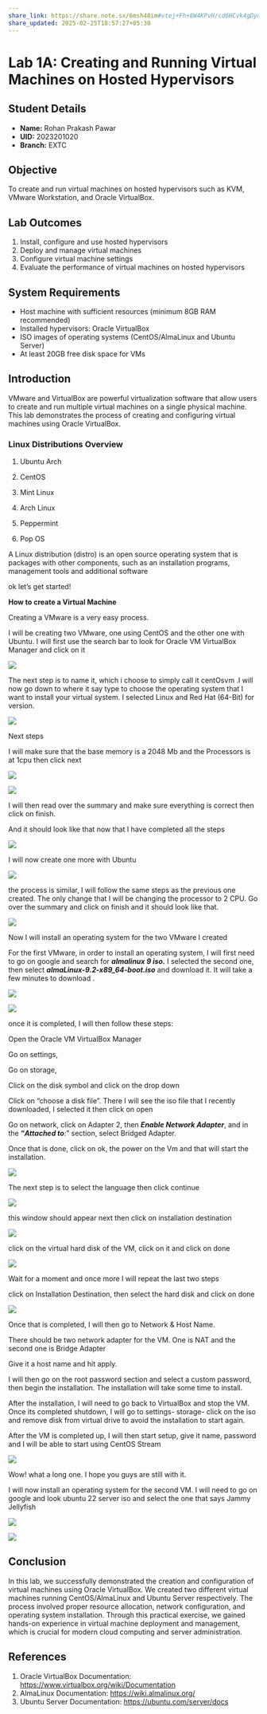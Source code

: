```yaml
---
share_link: https://share.note.sx/6msh48im#vtej+Fh+8W4KPvH/cd6HCvk4gDym1WUNxw4x+o8FM9Q
share_updated: 2025-02-25T18:57:27+05:30
---
```

# Lab 1A: Creating and Running Virtual Machines on Hosted Hypervisors

## Student Details
- **Name:** Rohan Prakash Pawar
- **UID:** 2023201020
- **Branch:** EXTC

## Objective
To create and run virtual machines on hosted hypervisors such as KVM, VMware Workstation, and Oracle VirtualBox.

## Lab Outcomes
1. Install, configure and use hosted hypervisors
2. Deploy and manage virtual machines
3. Configure virtual machine settings
4. Evaluate the performance of virtual machines on hosted hypervisors

## System Requirements
- Host machine with sufficient resources (minimum 8GB RAM recommended)
- Installed hypervisors: Oracle VirtualBox
- ISO images of operating systems (CentOS/AlmaLinux and Ubuntu Server)
- At least 20GB free disk space for VMs

## Introduction
VMware and VirtualBox are powerful virtualization software that allow users to create and run multiple virtual machines on a single physical machine. This lab demonstrates the process of creating and configuring virtual machines using Oracle VirtualBox.

### Linux Distributions Overview

1. Ubuntu Arch

2. CentOS

3. Mint Linux

4. Arch Linux

5. Peppermint

6. Pop OS

A Linux distribution (distro) is an open source operating system that is packages with other components, such as an installation programs, management tools and additional software

ok let’s get started!

**How to create a Virtual Machine**

Creating a VMware is a very easy process.

I will be creating two VMware, one using CentOS and the other one with Ubuntu. I will first use the search bar to look for Oracle VM VirtualBox Manager and click on it

![](https://miro.medium.com/v2/resize:fit:764/1*oHwYWDfIM2ZqcUF-3QP-Eg.png)

The next step is to name it, which i choose to simply call it centOsvm .I will now go down to where it say type to choose the operating system that I want to install your virtual system. I selected Linux and Red Hat (64-Bit) for version.

![](https://miro.medium.com/v2/resize:fit:764/1*unV7mmdMd8wK153WlwpVgA.png)

Next steps

I will make sure that the base memory is a 2048 Mb and the Processors is at 1cpu then click next

![](https://miro.medium.com/v2/resize:fit:764/1*S8dAoUc7FESiFljytGBjEA.png)

![](https://miro.medium.com/v2/resize:fit:764/1*GLeKBOPmWWhBVaxAP9JB-Q.png)

I will then read over the summary and make sure everything is correct then click on finish.

And it should look like that now that I have completed all the steps

![](https://miro.medium.com/v2/resize:fit:764/1*MWwWlvyq_DjCy-Tf8G1j5Q.png)

I will now create one more with Ubuntu

![](https://miro.medium.com/v2/resize:fit:764/1*p8-jdOartRly73ksgLCnbQ.png)

the process is similar, I will follow the same steps as the previous one created. The only change that I will be changing the processor to 2 CPU. Go over the summary and click on finish and it should look like that.

![](https://miro.medium.com/v2/resize:fit:764/1*XtX2L2G5XWGjCPMlBaknHw.png)

Now I will install an operating system for the two VMware I created

For the first VMware, in order to install an operating system, I will first need to go on google and search for **_almalinux 9 iso._** I selected the second one, then select **_almaLinux-9.2-x89_64-boot.iso_** and download it. It will take a few minutes to download .

![](https://miro.medium.com/v2/resize:fit:764/1*SS9EwdlOtDci-i2ozqzn3A.png)

![](https://miro.medium.com/v2/resize:fit:764/1*T0NSTgG-m2K-GwuttcIYvg.png)

once it is completed, I will then follow these steps:

Open the Oracle VM VirtualBox Manager

Go on settings,

Go on storage,

Click on the disk symbol and click on the drop down

Click on “choose a disk file”. There I will see the iso file that I recently downloaded, I selected it then click on open

Go on network, click on Adapter 2, then **_Enable Network Adapter_**, and in the **“_Attached to_**_:_” section, select Bridged Adapter.

Once that is done, click on ok, the power on the Vm and that will start the installation.

![](https://miro.medium.com/v2/resize:fit:764/1*lBSfFU5Jl2-A8cYyKamEag.png)

The next step is to select the language then click continue

![](https://miro.medium.com/v2/resize:fit:764/1*Gg2uvNUk5378krIME8shfQ.png)

this window should appear next then click on installation destination

![](https://miro.medium.com/v2/resize:fit:764/1*nPkE26Cr6pFFVuDq09G95g.png)

click on the virtual hard disk of the VM, click on it and click on done

![](https://miro.medium.com/v2/resize:fit:764/1*6FQKMuUMWmDR8tRruZJR_A.png)

Wait for a moment and once more I will repeat the last two steps

click on Installation Destination, then select the hard disk and click on done

![](https://miro.medium.com/v2/resize:fit:764/1*A7X3PWsD8RBwbF37AgwCUA.png)

Once that is completed, I will then go to Network & Host Name.

There should be two network adapter for the VM. One is NAT and the second one is Bridge Adapter

Give it a host name and hit apply.

I will then go on the root password section and select a custom password, then begin the installation. The installation will take some time to install.

After the installation, I will need to go back to VirtualBox and stop the VM. Once its completed shutdown, I will go to settings- storage- click on the iso and remove disk from virtual drive to avoid the installation to start again.

After the VM is completed up, I will then start setup, give it name, password and I will be able to start using CentOS Stream

![](https://miro.medium.com/v2/resize:fit:764/1*BQamcge0T7NIjLvOpsYWMw.png)

Wow! what a long one. I hope you guys are still with it.

I will now install an operating system for the second VM. I will need to go on google and look ubuntu 22 server iso and select the one that says Jammy Jellyfish

![](https://miro.medium.com/v2/resize:fit:764/1*-Jg_es0170xD6ez_PG3C3g.png)

![](https://miro.medium.com/v2/resize:fit:764/1*8wnatb-Au8aNoiZ58wvZuQ.png)

## Conclusion
In this lab, we successfully demonstrated the creation and configuration of virtual machines using Oracle VirtualBox. We created two different virtual machines running CentOS/AlmaLinux and Ubuntu Server respectively. The process involved proper resource allocation, network configuration, and operating system installation. Through this practical exercise, we gained hands-on experience in virtual machine deployment and management, which is crucial for modern cloud computing and server administration.

## References
1. Oracle VirtualBox Documentation: https://www.virtualbox.org/wiki/Documentation
2. AlmaLinux Documentation: https://wiki.almalinux.org/
3. Ubuntu Server Documentation: https://ubuntu.com/server/docs
